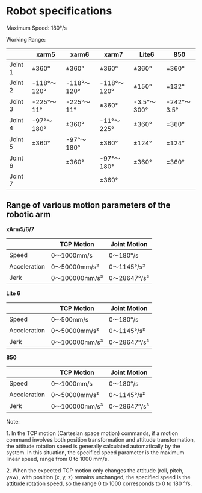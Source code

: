 # Robot specifications



Maximum Speed: 180°/s

Working Range:

|      | **xarm5** |**xarm6**   | **xarm7**   |**Lite6**  |**850**   |
| ------- | ---------- | ----------- | ----------- | ----------- | ----------- |
| Joint 1 | ±360°      | ±360°       | ±360°       | ±360°   | ±360°   |
| Joint 2 | -118°～120° | -118°～120° | -118°～120° | ±150°   | ±132°   |
| Joint 3 | -225°～11°  | -225°～11°  | ±360°       | -3.5°～300° | -242°～3.5° |
| Joint 4 | -97°～180°  | ±360°       | -11°～225°  | ±360°    | ±360°  |
| Joint 5 | ±360°      | -97°～180°  | ±360°       | ±124°    | ±124°   |
| Joint 6 |             | ±360°   | -97°～180°  | ±360°    | ±360°   |
| Joint 7 |             |      | ±360°       |       |        |       |





## Range of various motion parameters of the robotic arm 

**xArm5/6/7**

|              | TCP Motion    | Joint Motion |
| ------------ | ------------- | ------------ |
| Speed        | 0～1000mm/s    | 0～180°/s     |
| Acceleration | 0～50000mm/s²  | 0～1145°/s²   |
| Jerk         | 0～100000mm/s³ | 0～28647°/s³  |

**Lite 6**

|              | TCP Motion    | Joint Motion |
| ------------ | ------------- | ------------ |
| Speed        | 0～500mm/s     | 0～180°/s     |
| Acceleration | 0～50000mm/s²  | 0～1145°/s²   |
| Jerk         | 0～100000mm/s³ | 0～28647°/s³  |


**850**

|              | TCP Motion    | Joint Motion |
| ------------ | ------------- | ------------ |
| Speed        | 0～1000mm/s    | 0～180°/s     |
| Acceleration | 0～50000mm/s²  | 0～1145°/s²   |
| Jerk         | 0～100000mm/s³ | 0～28647°/s³  |


Note:

1\. In the TCP motion (Cartesian space motion) commands, if a motion command involves both position transformation and attitude transformation, the attitude rotation speed is generally calculated automatically by the system. In this situation, the specified speed parameter is the maximum linear speed, range from  0 to 1000 mm/s.

2\. When the expected TCP motion only changes the attitude (roll, pitch, yaw), with position (x, y, z) remains unchanged, the specified speed is the attitude rotation speed, so the range 0 to 1000 corresponds to 0 to 180 °/s.
